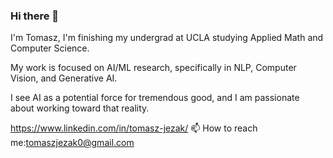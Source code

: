 ### Hi there 👋

I'm Tomasz, I'm finishing my undergrad at UCLA studying Applied Math and Computer Science.

My work is focused on AI/ML research, specifically in NLP, Computer Vision, and Generative AI.

I see AI as a potential force for tremendous good, and I am passionate about working toward that reality.

https://www.linkedin.com/in/tomasz-jezak/
📫 How to reach me:tomaszjezak0@gmail.com 

<!--
**tomaszjezak/tomaszjezak** is a ✨ _special_ ✨ repository because its `README.md` (this file) appears on your GitHub profile.

Here are some ideas to get you started:

- 🔭 I’m currently working on ...
- 🌱 I’m currently learning ...
- 👯 I’m looking to collaborate on ...
- 🤔 I’m looking for help with ...
- 💬 Ask me about ...
- 📫 How to reach me: ...
- 😄 Pronouns: ...
- ⚡ Fun fact: ...
-->
